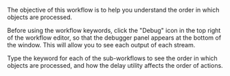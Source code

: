 The objective of this workflow is to help you understand the order in which objects are processed. 

Before using the workflow keywords, click the "Debug" icon in the top right of the workflow editor, so that the debugger panel appears at the bottom of the window. This will allow you to see each output of each stream.

Type the keyword for each of the sub-workflows to see the order in which objects are processed, and how the delay utility affects the order of actions.
